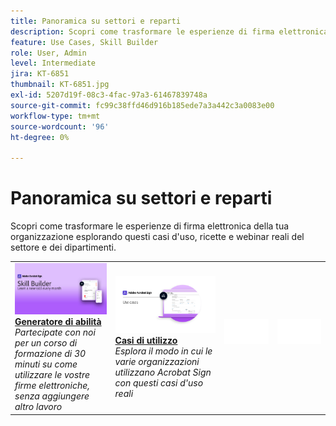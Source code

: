```yaml
---
title: Panoramica su settori e reparti
description: Scopri come trasformare le esperienze di firma elettronica di clienti e dipendenti attraverso questi casi d'uso, ricette e webinar reali del settore e dei dipartimenti
feature: Use Cases, Skill Builder
role: User, Admin
level: Intermediate
jira: KT-6851
thumbnail: KT-6851.jpg
exl-id: 5207d19f-08c3-4fac-97a3-61467839748a
source-git-commit: fc99c38ffd46d916b185ede7a3a442c3a0083e00
workflow-type: tm+mt
source-wordcount: '96'
ht-degree: 0%

---
```


# Panoramica su settori e reparti

Scopri come trasformare le esperienze di firma elettronica della tua organizzazione esplorando questi casi d&#39;uso, ricette e webinar reali del settore e dei dipartimenti.

<table style="table-layout:fixed">
<tr>
  <td>
    <a href="innovation-series.md">
      <img alt="Skill Builder" src="../assets/SB_1280.jpg" />
    </a>
    <div>
    <a href="innovation-series.md"><strong>Generatore di abilità</strong></a>
    </div>
    <em>Partecipate con noi per un corso di formazione di 30 minuti su come utilizzare le vostre firme elettroniche, senza aggiungere altro lavoro</em>
    <br>
  </td>
  <td>
    <a href="recipes.md">
      <img alt="Casi di utilizzo" src="../assets/Usecase.png" />
    </a>
    <div>
    <a href="recipes.md"><strong>Casi di utilizzo</strong></a>
    </div>
    <em>Esplora il modo in cui le varie organizzazioni utilizzano Acrobat Sign con questi casi d'uso reali</em>
    <br>
  </td>
 </td>
  <td>
    <img alt="Spaziatore" src="../assets/Whitespacer.png" />
    <div>
    <br>
  </td>
  <td>
    <img alt="Spaziatore" src="../assets/Whitespacer.png" />
    <div>
    <br>
  </td>
</tr>
</table>
